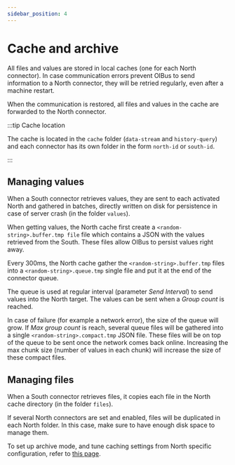 ```yaml
---
sidebar_position: 4
---
```


# Cache and archive
All files and values are stored in local caches (one for each North connector). In case communication errors prevent 
OIBus to send information to a North connector, they will be retried regularly, even after a machine restart.

When the communication is restored, all files and values in the cache are forwarded to the North connector. 

:::tip Cache location

The cache is located in the `cache` folder (`data-stream` and `history-query`) and each connector has its own folder in
the form `north-id` or `south-id`.

:::

## Managing values
When a South connector retrieves values, they are sent to each activated North and gathered in batches, directly written 
on disk for persistence in case of server crash (in the folder `values`). 

When getting values, the North cache first create a `<random-string>.buffer.tmp file` file which contains a JSON with the 
values retrieved from the South. These files allow OIBus to persist values right away.

Every 300ms, the North cache gather the `<random-string>.buffer.tmp` files into a `<random-string>.queue.tmp` single file
and put it at the end of the connector queue.

The queue is used at regular interval (parameter _Send Interval_) to send values into the North target. The values can 
be sent when a _Group count_ is reached. 

In case of failure (for example a network error), the size of the queue will grow. If _Max group count_ is reach, several 
queue files will be gathered into a single `<random-string>.compact.tmp` JSON file. These files will be on top of the queue
to be sent once the network comes back online. Increasing the max chunk size (number of values in each chunk) 
will increase the size of these compact files.

## Managing files
When a South connector retrieves files, it copies each file in the North cache directory (in the folder `files`).

If several North connectors are set and enabled, files will be duplicated in each North folder. In this case, make sure
to have enough disk space to manage them.

To set up archive mode, and tune caching settings from North specific configuration, refer to 
[this page](../north-connectors/common-settings.md).